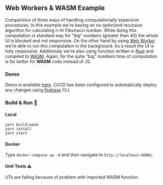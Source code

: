 ## Web Workers & WASM Example

Comparision of three ways of handling computationally expensive procedures. In this example we're basing on no optimized recursive algorithm for calculating n-th Fibonacci number. While doing this computation in standard way for "big" numbers (greater than 40) the whole UI is blocked and not responsive. On the other hand by using [Web Worker](https://developer.mozilla.org/en-US/docs/Web/API/Web_Workers_API/Using_web_workers) we're able to run this computation in the background. As a result the UI is fully responsive. Additionaly we're also using function written in [Rust](https://www.rust-lang.org/) and compiled to [WASM](https://webassembly.org/). Again, for the quite "big" numbers time of computation is far better for __WASM__ code instead of JS.

### Demo

Demo is available [here](https://web-workers-example.web.app/). _CI/CD_ has been configured to automatically deploy any changes using [firebase](https://firebase.google.com/) CLI.

### Build & Run :construction_worker:

#### Local

```
yarn build:wasm
yarn install
yarn start
```

#### Docker

Type `docker-compose up -d` and then navigate to `http://localhost:8080/`.

#### Unit Tests :warning:

UTs are failing because of problem with imported WASM function.
